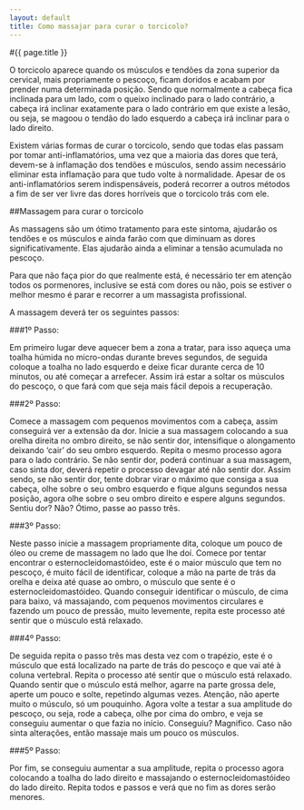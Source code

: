 ```yaml
---
layout: default
title: Como massajar para curar o torcicolo?
---
```


#{{ page.title }}

O torcicolo aparece quando os músculos e tendões da zona superior da cervical, mais propriamente o pescoço, ficam doridos e acabam por prender numa determinada posição. Sendo que normalmente a cabeça fica inclinada para um lado, com o queixo inclinado para o lado contrário, a cabeça irá inclinar exatamente para o lado contrário em que existe a lesão, ou seja, se magoou o tendão do lado esquerdo a cabeça irá inclinar para o lado direito.

Existem várias formas de curar o torcicolo, sendo que todas elas passam por tomar anti-inflamatórios, uma vez que a maioria das dores que terá, devem-se à inflamação dos tendões e músculos, sendo assim necessário eliminar esta inflamação para que tudo volte à normalidade. Apesar de os anti-inflamatórios serem indispensáveis, poderá recorrer a outros métodos a fim de ser ver livre das dores horríveis que o torcicolo trás com ele.

##Massagem para curar o torcicolo

As massagens são um ótimo tratamento para este sintoma, ajudarão os tendões e os músculos e ainda farão com que diminuam as dores significativamente. Elas ajudarão ainda a eliminar a tensão acumulada no pescoço.

Para que não faça pior do que realmente está, é necessário ter em atenção todos os pormenores, inclusive se está com dores ou não, pois se estiver o melhor mesmo é parar e recorrer a um massagista profissional.

A massagem deverá ter os seguintes passos:

###1º Passo:

Em primeiro lugar deve aquecer bem a zona a tratar, para isso aqueça uma toalha húmida no micro-ondas durante breves segundos, de seguida coloque a toalha no lado esquerdo e deixe ficar durante cerca de 10 minutos, ou até começar a arrefecer. Assim irá estar a soltar os músculos do pescoço, o que fará com que seja mais fácil depois a recuperação.

###2º Passo:

Comece a massagem com pequenos movimentos com a cabeça, assim conseguirá ver a extensão da dor. Inicie a sua massagem colocando a sua orelha direita no ombro direito, se não sentir dor, intensifique o alongamento deixando ‘cair’ do seu ombro esquerdo. Repita o mesmo processo agora para o lado contrário. Se não sentir dor, poderá continuar a sua massagem, caso sinta dor, deverá repetir o processo devagar até não sentir dor. Assim sendo, se não sentir dor, tente dobrar virar o máximo que consiga a sua cabeça, olhe sobre o seu ombro esquerdo e fique alguns segundos nessa posição, agora olhe sobre o seu ombro direito e espere alguns segundos. Sentiu dor? Não? Ótimo, passe ao passo três.

###3º Passo:

Neste passo inicie a massagem propriamente dita, coloque um pouco de óleo ou creme de massagem no lado que lhe doí. Comece por tentar encontrar o esternocleidomastóideo, este é o maior músculo que tem no pescoço, é muito fácil de identificar, coloque a mão na parte de trás da orelha e deixa até quase ao ombro, o músculo que sente é o esternocleidomastóideo. Quando conseguir identificar o músculo, de cima para baixo, vá massajando, com pequenos movimentos circulares e fazendo um pouco de pressão, muito levemente, repita este processo até sentir que o músculo está relaxado.

###4º Passo:

De seguida repita o passo três mas desta vez com o trapézio, este é o músculo que está localizado na parte de trás do pescoço e que vai até à coluna vertebral. Repita o processo até sentir que o músculo está relaxado. Quando sentir que o músculo está melhor, agarre na parte grossa dele, aperte um pouco e solte, repetindo algumas vezes. Atenção, não aperte muito o músculo, só um pouquinho. Agora volte a testar a sua amplitude do pescoço, ou seja, rode a cabeça, olhe por cima do ombro, e veja se conseguiu aumentar o que fazia no início. Conseguiu? Magnifico. Caso não sinta alterações, então massaje mais um pouco os músculos.

###5º Passo:

Por fim, se conseguiu aumentar a sua amplitude, repita o processo agora colocando a toalha do lado direito e massajando o esternocleidomastóideo do lado direito. Repita todos e passos e verá que no fim as dores serão menores.

